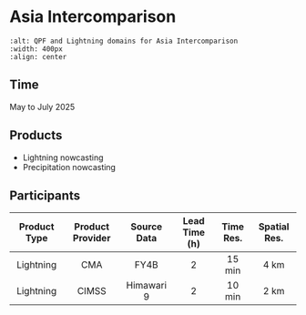 # Asia Intercomparison
```{image} ./assets/asia_domain.png
:alt: QPF and Lightning domains for Asia Intercomparison
:width: 400px
:align: center
```

## Time
May to July 2025

## Products
* Lightning nowcasting
* Precipitation nowcasting

## Participants

| Product Type | Product Provider | Source Data | Lead Time (h) | Time Res. | Spatial Res. |
| :----------: | :--------------: | :---------: | :-----------: | :-------: | :----------: |
| Lightning    | CMA              | FY4B        | 2             | 15 min    | 4 km         |
| Lightning    | CIMSS            | Himawari 9  | 2             | 10 min    | 2 km         |


